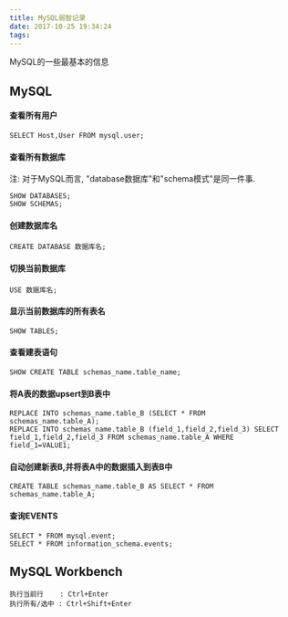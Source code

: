 ```yaml
---
title: MySQL弱智记录
date: 2017-10-25 19:34:24
tags:
---
```


MySQL的一些最基本的信息

<!-- more -->

## MySQL  

#### 查看所有用户  
```
SELECT Host,User FROM mysql.user;
```
#### 查看所有数据库  
注: 对于MySQL而言, "database数据库"和"schema模式"是同一件事.
```
SHOW DATABASES;
SHOW SCHEMAS;
```
#### 创建数据库名  
```
CREATE DATABASE 数据库名;
```
#### 切换当前数据库  
```
USE 数据库名;
```
#### 显示当前数据库的所有表名
```
SHOW TABLES;
```
#### 查看建表语句  
```
SHOW CREATE TABLE schemas_name.table_name;
```
#### 将A表的数据upsert到B表中  
```
REPLACE INTO schemas_name.table_B (SELECT * FROM schemas_name.table_A);
REPLACE INTO schemas_name.table_B (field_1,field_2,field_3) SELECT field_1,field_2,field_3 FROM schemas_name.table_A WHERE field_1=VALUE1;
```
#### 自动创建新表B,并将表A中的数据插入到表B中  
```
CREATE TABLE schemas_name.table_B AS SELECT * FROM schemas_name.table_A;
```
#### 查询EVENTS
```
SELECT * FROM mysql.event;
SELECT * FROM information_schema.events;
```

## MySQL Workbench  
```
执行当前行    : Ctrl+Enter
执行所有/选中 : Ctrl+Shift+Enter
```
